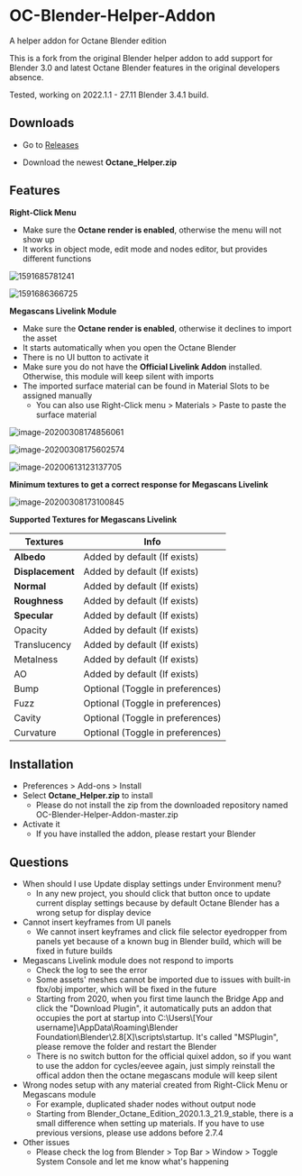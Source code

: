 # OC-Blender-Helper-Addon

A helper addon for Octane Blender edition

This is a fork from the original Blender helper addon to add support for Blender 3.0 and latest Octane Blender features in the original developers absence.

Tested, working on 2022.1.1 - 27.11 Blender 3.4.1 build.

## Downloads

* Go to [Releases](https://github.com/chopstyix/OC-Blender-Helper-Addon/releases)

* Download the newest **Octane_Helper.zip**

## Features

**Right-Click Menu**

* Make sure the **Octane render is enabled**, otherwise the menu will not show up
* It works in object mode, edit mode and nodes editor, but provides different functions

![1591685781241](assets/1591685781241.png)

![1591686366725](assets/1591686366725.png)

**Megascans Livelink Module**

* Make sure the **Octane render is enabled**, otherwise it declines to import the asset
* It starts automatically when you open the Octane Blender
* There is no UI button to activate it
* Make sure you do not have the **Official Livelink Addon** installed. Otherwise, this module will keep silent with imports
* The imported surface material can be found in Material Slots to be assigned manually
  * You can also use Right-Click menu > Materials > Paste to paste the surface material

![image-20200308174856061](assets/image-20200308174856061.png)

![image-20200308175602574](assets/image-20200308175602574.png)

![image-20200613123137705](assets/image-20200613123137705.png)

**Minimum textures to get a correct response for Megascans Livelink**

![image-20200308173100845](assets/image-20200308173100845.png)

**Supported Textures for Megascans Livelink**

| Textures         | Info                             |
| ---------------- | -------------------------------- |
| **Albedo**       | Added by default (If exists)     |
| **Displacement** | Added by default (If exists)     |
| **Normal**       | Added by default (If exists)     |
| **Roughness**    | Added by default (If exists)     |
| **Specular**     | Added by default (If exists)     |
| Opacity          | Added by default (If exists)     |
| Translucency     | Added by default (If exists)     |
| Metalness        | Added by default (If exists)     |
| AO               | Added by default (If exists)     |
| Bump             | Optional (Toggle in preferences) |
| Fuzz             | Optional (Toggle in preferences) |
| Cavity           | Optional (Toggle in preferences) |
| Curvature        | Optional (Toggle in preferences) |

## Installation

* Preferences > Add-ons > Install
* Select **Octane_Helper.zip** to install
  * Please do not install the zip from the downloaded repository named OC-Blender-Helper-Addon-master.zip
* Activate it
  * If you have installed the addon, please restart your Blender

## Questions
* When should I use Update display settings under Environment menu?
  * In any new project, you should click that button once to update current display settings because by default Octane Blender has a wrong setup for display device
* Cannot insert keyframes from UI panels
  * We cannot insert keyframes and click file selector eyedropper from panels yet because of a known bug in Blender build, which will be fixed in future builds
* Megascans Livelink module does not respond to imports
  * Check the log to see the error
  * Some assets' meshes cannot be imported due to issues with built-in fbx/obj importer, which will be fixed in the future
  * Starting from 2020, when you first time launch the Bridge App and click the "Download Plugin", it automatically puts an addon that occupies the port at startup into C:\Users\\[Your username]\AppData\Roaming\Blender Foundation\Blender\2.8[X]\scripts\startup. It's called "MSPlugin", please remove the folder and restart the Blender
  * There is no switch button for the official quixel addon, so if you want to use the addon for cycles/eevee again, just simply reinstall the offical addon then the octane megascans module will keep silent
* Wrong nodes setup with any material created from Right-Click Menu or Megascans module
  * For example, duplicated shader nodes without output node
  * Starting from Blender_Octane_Edition_2020.1.3_21.9_stable, there is a small difference when setting up materials. If you have to use previous versions, please use addons before 2.7.4
* Other issues
  * Please check the log from Blender > Top Bar > Window > Toggle System Console and let me know what's happening
